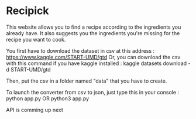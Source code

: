 # Recipick

This website allows you to find a recipe according to the ingredients you already have. It also suggests you the ingredients you're missing for the recipe you want to cook.

You first have to download the dataset in csv at this address : https://www.kaggle.com/START-UMD/gtd
Or, you can download the csv with this command if you have kaggle installed : kaggle datasets download -d START-UMD/gtd

Then, put the csv in a folder named "data" that you have to create.

To launch the converter from csv to json, just type this in your console :
python app.py
OR 
python3 app.py

API is comming up next